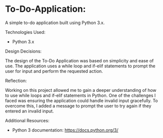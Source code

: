 # To-Do-Application:
A simple to-do application built using Python 3.x.

Technologies Used:
  - Python 3.x

Design Decisions:

The design of the To-Do Application was based on simplicity and ease of use. The application uses a while loop and if-elif statements to prompt the user for input and perform the requested action.

Reflection:

Working on this project allowed me to gain a deeper understanding of how to use while loops and if-elif statements in Python. One of the challenges I faced was ensuring the application could handle invalid input gracefully. To overcome this, I added a message to prompt the user to try again if they entered an invalid input.

Additional Resources:

- Python 3 documentation: https://docs.python.org/3/
